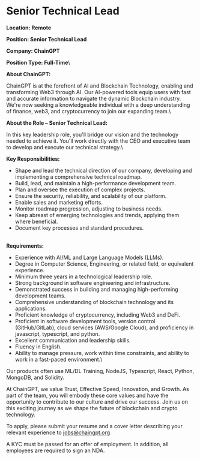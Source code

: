 # Senior Technical Lead

**Location: Remote**

**Position: Senior Technical Lead**

**Company: ChainGPT**

**Position Type: Full-Time**\


**About ChainGPT:**

ChainGPT is at the forefront of AI and Blockchain Technology, enabling and transforming Web3 through AI. Our AI-powered tools equip users with fast and accurate information to navigate the dynamic Blockchain industry. We're now seeking a knowledgeable individual with a deep understanding of finance, web3, and cryptocurrency to join our expanding team.\


**About the Role – Senior Technical Lead:**

In this key leadership role, you'll bridge our vision and the technology needed to achieve it. You'll work directly with the CEO and executive team to develop and execute our technical strategy.\


**Key Responsibilities:**

* Shape and lead the technical direction of our company, developing and implementing a comprehensive technical roadmap.
* Build, lead, and maintain a high-performance development team.
* Plan and oversee the execution of complex projects.
* Ensure the security, reliability, and scalability of our platform.
* Enable sales and marketing efforts.
* Monitor roadmap progression, adjusting to business needs.
* Keep abreast of emerging technologies and trends, applying them where beneficial.
* Document key processes and standard procedures.

\
**Requirements:**

* Experience with AI/ML and Large Language Models (LLMs).
* Degree in Computer Science, Engineering, or related field, or equivalent experience.
* Minimum three years in a technological leadership role.
* Strong background in software engineering and infrastructure.
* Demonstrated success in building and managing high-performing development teams.
* Comprehensive understanding of blockchain technology and its applications.
* Proficient knowledge of cryptocurrency, including Web3 and DeFi.
* Proficient in software development tools, version control (GitHub/GitLab), cloud services (AWS/Google Cloud), and proficiency in javascript, typescript, and python.
* Excellent communication and leadership skills.
* Fluency in English.
* Ability to manage pressure, work within time constraints, and ability to work in a fast-paced environment.\


Our products often use ML/DL Training, NodeJS, Typescript, React, Python, MongoDB, and Solidity.

At ChainGPT, we value Trust, Effective Speed, Innovation, and Growth. As part of the team, you will embody these core values and have the opportunity to contribute to our culture and drive our success. Join us on this exciting journey as we shape the future of blockchain and crypto technology.

To apply, please submit your resume and a cover letter describing your relevant experience to jobs@chaingpt.org

A KYC must be passed for an offer of employment. In addition, all employees are required to sign an NDA.
